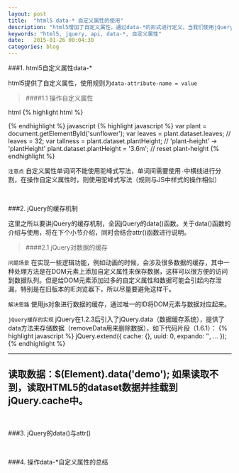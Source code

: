```yaml
---
layout: post
title:  "html5 data-* 自定义属性的使用"
description: "html5增加了自定义属性，通过data-*的形式进行定义，当我们使用jQuery的API去操作自定义属性的时候需要区分data()与attr()。"
keywords: "html5, jquery, api, data-*, 自定义属性"
date:   2015-01-26 00:04:30
categories: blog
---
```


###1. html5自定义属性data-*

html5提供了自定义属性，使用规则为`data-attribute-name = value`

>####1.1 操作自定义属性

html
{% highlight html %}
<p id="sunflower" data-leaves="32" data-plant-height="2.0m"></p>
{% endhighlight %}
javascript
{% highlight javascript %}
var plant = document.getElementById('sunflower');
var leaves = plant.dataset.leaves; // leaves = 32;
var tallness = plant.dataset.plantHeight; // 'plant-height' -> 'plantHeight'
plant.dataset.plantHeight = '3.6m'; // reset plant-height
{% endhighlight %}

`注意点` 自定义属性单词间不能使用驼峰式写法，单词间需要使用`-`中横线进行分割，在操作自定义属性时，则使用驼峰式写法（规则与JS中样式的操作相似）

<br/>

###2. jQuery的缓存机制

这里之所以要讲jQuery的缓存机制，全因jQuery的data()函数。关于data()函数的介绍与使用，将在下个小节介绍，同时会结合attr()函数进行说明。

>####2.1 jQuery对数据的缓存

`问题场景` 在实现一些逻辑功能，例如动画的时候，会涉及很多数据的缓存，其中一种处理方法是在DOM元素上添加自定义属性来保存数据，这样可以很方便的访问到数据队列。但是给DOM元素添加过多的自定义属性和数据可能会引起内存泄漏，特别是在旧版本的IE浏览器下，所以尽量要避免这样干。

`解决思路` 使用js对象进行数据的缓存，通过唯一的ID将DOM元素与数据对应起来。

`jQuery缓存的实现` jQuery在1.2.3后引入了jQuery.data（数据缓存系统），提供了data方法来存储数据（removeData用来删除数据），如下代码片段（1.6.1）：
{% highlight javascript %}
jQuery.extend({
    cache: {},
    uuid: 0,
    expando: '',
    ...
});
{% endhighlight %}

---
读取数据：$(Element).data('demo');
如果读取不到，读取HTML5的dataset数据并挂载到jQuery.cache中。
---

<br/>

###3. jQuery的data()与attr()

<br/>

###4. 操作data-*自定义属性的总结












